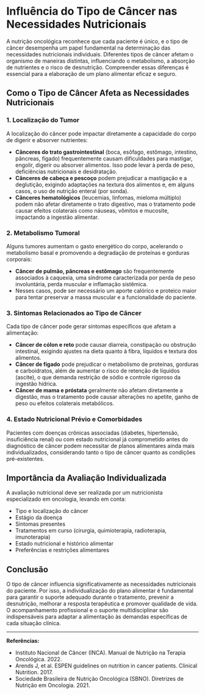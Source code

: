 # Influência do Tipo de Câncer nas Necessidades Nutricionais

A nutrição oncológica reconhece que cada paciente é único, e o tipo de câncer desempenha um papel fundamental na determinação das necessidades nutricionais individuais. Diferentes tipos de câncer afetam o organismo de maneiras distintas, influenciando o metabolismo, a absorção de nutrientes e o risco de desnutrição. Compreender essas diferenças é essencial para a elaboração de um plano alimentar eficaz e seguro.

## Como o Tipo de Câncer Afeta as Necessidades Nutricionais

### 1. Localização do Tumor

A localização do câncer pode impactar diretamente a capacidade do corpo de digerir e absorver nutrientes:

- **Cânceres do trato gastrointestinal** (boca, esôfago, estômago, intestino, pâncreas, fígado) frequentemente causam dificuldades para mastigar, engolir, digerir ou absorver alimentos. Isso pode levar à perda de peso, deficiências nutricionais e desidratação.
- **Cânceres de cabeça e pescoço** podem prejudicar a mastigação e a deglutição, exigindo adaptações na textura dos alimentos e, em alguns casos, o uso de nutrição enteral (por sonda).
- **Cânceres hematológicos** (leucemias, linfomas, mieloma múltiplo) podem não afetar diretamente o trato digestivo, mas o tratamento pode causar efeitos colaterais como náuseas, vômitos e mucosite, impactando a ingestão alimentar.

### 2. Metabolismo Tumoral

Alguns tumores aumentam o gasto energético do corpo, acelerando o metabolismo basal e promovendo a degradação de proteínas e gorduras corporais:

- **Câncer de pulmão, pâncreas e estômago** são frequentemente associados à caquexia, uma síndrome caracterizada por perda de peso involuntária, perda muscular e inflamação sistêmica.
- Nesses casos, pode ser necessário um aporte calórico e proteico maior para tentar preservar a massa muscular e a funcionalidade do paciente.

### 3. Sintomas Relacionados ao Tipo de Câncer

Cada tipo de câncer pode gerar sintomas específicos que afetam a alimentação:

- **Câncer de cólon e reto** pode causar diarreia, constipação ou obstrução intestinal, exigindo ajustes na dieta quanto à fibra, líquidos e textura dos alimentos.
- **Câncer de fígado** pode prejudicar o metabolismo de proteínas, gorduras e carboidratos, além de aumentar o risco de retenção de líquidos (ascite), o que demanda restrição de sódio e controle rigoroso da ingestão hídrica.
- **Câncer de mama e próstata** geralmente não afetam diretamente a digestão, mas o tratamento pode causar alterações no apetite, ganho de peso ou efeitos colaterais metabólicos.

### 4. Estado Nutricional Prévio e Comorbidades

Pacientes com doenças crônicas associadas (diabetes, hipertensão, insuficiência renal) ou com estado nutricional já comprometido antes do diagnóstico de câncer podem necessitar de planos alimentares ainda mais individualizados, considerando tanto o tipo de câncer quanto as condições pré-existentes.

## Importância da Avaliação Individualizada

A avaliação nutricional deve ser realizada por um nutricionista especializado em oncologia, levando em conta:

- Tipo e localização do câncer
- Estágio da doença
- Sintomas presentes
- Tratamentos em curso (cirurgia, quimioterapia, radioterapia, imunoterapia)
- Estado nutricional e histórico alimentar
- Preferências e restrições alimentares

## Conclusão

O tipo de câncer influencia significativamente as necessidades nutricionais do paciente. Por isso, a individualização do plano alimentar é fundamental para garantir o suporte adequado durante o tratamento, prevenir a desnutrição, melhorar a resposta terapêutica e promover qualidade de vida. O acompanhamento profissional e o suporte multidisciplinar são indispensáveis para adaptar a alimentação às demandas específicas de cada situação clínica.

---

**Referências:**

- Instituto Nacional de Câncer (INCA). Manual de Nutrição na Terapia Oncológica. 2022.
- Arends J, et al. ESPEN guidelines on nutrition in cancer patients. Clinical Nutrition. 2017.
- Sociedade Brasileira de Nutrição Oncológica (SBNO). Diretrizes de Nutrição em Oncologia. 2021.